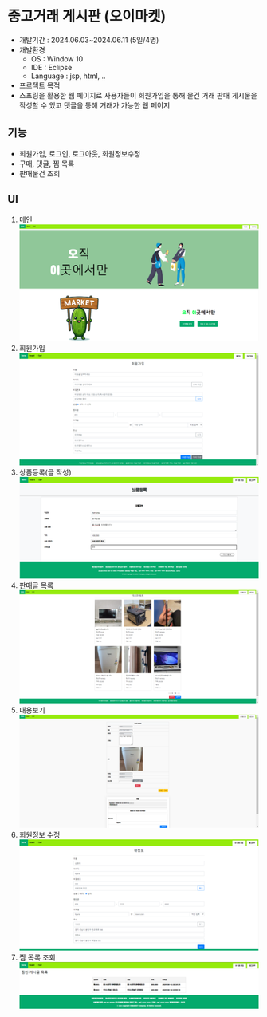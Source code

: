 # 중고거래 게시판 (오이마켓)
- 개발기간 : 2024.06.03~2024.06.11 (5일/4명)
- 개발환경
  - OS : Window 10
  - IDE : Eclipse
  - Language : jsp, html, .. 
- 프로젝트 목적
- 스프링을 활용한 웹 페이지로 사용자들이 회원가입을 통해 물건 거래 판매 게시물을 작성할 수 있고 댓글을 통해 거래가 가능한 웹 페이지


## 기능
- 회원가입, 로그인, 로그아웃, 회원정보수정
- 구매, 댓글, 찜 목록
- 판매물건 조회

## UI
1. 메인
![01](oeMarket/ui/01.png)
2. 회원가입
![02](oeMarket/ui/02.png)
3. 상품등록(글 작성)
![05](oeMarket/ui/05.png)
4. 판매글 목록 
![03](oeMarket/ui/03.png)
5. 내용보기
![04](oeMarket/ui/04.png)
6. 회원정보 수정 
![06](oeMarket/ui/06.png)
7. 찜 목록 조회
![07](oeMarket/ui/07.png)
